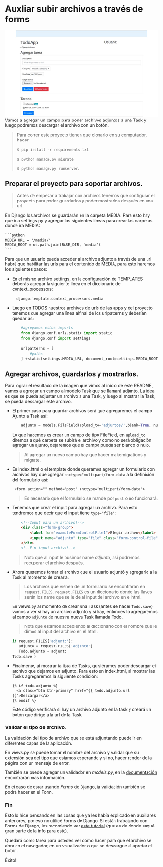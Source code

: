 # Auxliar subir archivos a través de forms 
![Pantallazo resultado final app](app_final.jpg)
Vamos a agregar un campo para poner archivos adjuntos a una Task y luego podremos descargar el archivo con un botón. 

>Para correr este proyecto tienen que clonarlo en su computador, hacer 
>
>`$ pip install -r requirements.txt`
>
>`$ python manage.py migrate` 
>
>`$ python manage.py runserver`. 

## Preparar el proyecto para soportar archivos. 
> Antes de empezar a trabajar con archivos tenemos que configurar el proyecto para poder guardarlos y poder mostrarlos después en una url. 

En Django los archivos se guardarán en la carpeta MEDIA. 
Para esto hay que ir a settings.py y agregar las siguientes líneas para crear las carpetas donde irá MEDIA:
    
    ```python
    MEDIA_URL = '/media/'
    MEDIA_ROOT = os.path.join(BASE_DIR, 'media')
    ```
  
Para que un usuario pueda acceder al archivo adjunto a través de una url habrá que habilitar las urls para el contenido de MEDIA, para esto haremos los siguientes pasos: 
    
* En el mismo archivo settings, en la configuración de TEMPLATES deberás agregar la siguiente línea en el diccionario de context_processors:
    ```python
      django.template.context_processors.media
    ```
  
* Luego en TODOS nuestros archivos de urls de las apps y del proyecto tenemos que agregar una línea alfinal de los urlpatterns y deberían quedar así: 
  ```python
      #agregamos estos imports
      from django.conf.urls.static import static 
      from django.conf import settings
  
      urlpatterns = [
          #paths
      ] +static(settings.MEDIA_URL, document_root=settings.MEDIA_ROOT) #agregamos esta última línea
    ```

## Agregar archivos, guardarlos y mostrarlos.
Para lograr el resultado de la imagen que vimos al inicio de este README, vamos a agregar un campo al modelo Task que se llamará adjunto. 
La idea es que se pueda adjuntar un archivo a una Task, y luego al mostrar la Task, se pueda descargar este archivo. 

* El primer paso para guardar archivos será que agregaremos el campo Ajunto a Task así: 
    ```python
        adjunto = models.FileField(upload_to='adjuntos/',blank=True, null= True)
    ```
    Lo que hacemos es crear un campo de tipo FileField, en `upload_to` diremos a qué carpeta se subirá el archivo y como no será obligación agregar un ajunto, dejaremos que el campo pueda ser blanco o nulo. 
    
    > Al agregar un nuevo campo hay que hacer makemigrations y migrate. 


* En index.html o el template donde queramos agregar un formulario con archivos hay que agregar `enctype="multipart/form-data` a la definición del formulario así:
    ```
     <form action="" method="post" enctype="multipart/form-data">
    ```
  > Es necesario que el formulario se mande por `post` o no funcionará. 

* Tenemos que crear el input para agregar un archivo. Para esto tendremos que decir que el input tiene `type="file"`: 

    ```html
        <!--Input para un archivo!-->
        <div class="form-group">
            <label for="exampleFormControlFile1">Elegir archvo</label>
            <input name="adjunto" type="file" class="form-control-file" id="exampleFormControlFile1">
        </div>
        <!--Fin input archivo!-->
    ```
    > Nota que al input le pusimos name *adjunto*, así podremos recuperar el archivo después. 
    
* Ahora queremos tomar el archivo que el usuario adjuntó y agregarlo a la Task al momento de crearla.  
    > Los archivos que vienen de un formulario se encontrarán en `request.FILES`. 
    `request.FILES` es un diccionario donde las llaves serán los name que se le de al input del archivo en el html.
    
    En views.py al momento de crear una Task (antes de hacer `Todo.save`) vamos a ver si hay un archivo adjunto
    y si hay, entonces lo agregaremos al campo `adjunto` de nuestra nueva Task llamada Todo.  
    > Nota que estamos accediendo al diccionario con el nombre que le dimos al input del archivo en el html. 
     ```python
    if request.FILES['adjunto']:
        adjunto = request.FILES['adjunto']
        Todo.adjunto = adjunto
    Todo.save()
    ```
     
* Finalmente, al mostrar la lista de Tasks, quisiéramos poder descargar el archivo que dejamos en adjunto. 
    Para esto en index.html, al mostrar las Tasks agregaremos la siguiente condición: 
    ```
    {% if todo.adjunto %}
      <a class="btn btn-primary" href="{{ todo.adjunto.url }}">Descargar</a>
    {% endif %}
    ```
    Este código verificará si hay un archivo adjunto en la task y creará un botón que dirige a la url de la Task. 
    
### Validar el tipo de archivo. 
La validación del tipo de archivo que se está adjuntando puede ir en diferentes capas de la aplicación. 

En *views.py* se puede tomar el nombre del archivo y validar que su extensión sea del tipo que estamos esperando y si no, hacer render de la página con un mensaje de error. 

También se puede agregar un validador en *models.py*, en la [documentación](https://docs.djangoproject.com/en/3.0/ref/validators/#fileextensionvalidator) encontrarán mas información. 

En el caso de estar usando *Forms* de Django, la validación también se podrá hacer en el Form.  


### Fin
Esto lo hice pensando en las cosas que ya les había explicado en auxiliares anteriores, por eso no utilicé Forms de Django. 
Si están trabajando con Forms de Django, les recomiendo ver [este tutorial](https://simpleisbetterthancomplex.com/tutorial/2016/08/01/how-to-upload-files-with-django.html) (que es de donde saqué gran parte de la info para esto). 
   
Quedará como tarea para ustedes ver cómo hacer para que el archivo se abra en el navegador, en un visualizador o que se descargue al apretar el botón. 

Éxito!